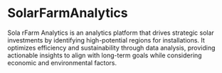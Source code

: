 # SolarFarmAnalytics 
Sola rFarm Analytics is an analytics platform that drives strategic solar investments by identifying high-potential regions for installations. It optimizes efficiency and sustainability through data analysis, providing actionable insights to align with long-term goals while considering economic and environmental factors.
